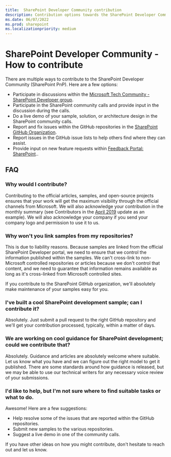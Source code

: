 ```yaml
---
title:  SharePoint Developer Community contribution
description: Contribution options towards the SharePoint Developer Community.
ms.date: 06/07/2022
ms.prod: sharepoint
ms.localizationpriority: medium
---
```


# SharePoint Developer Community - How to contribute

There are multiple ways to contribute to the SharePoint Developer Community (SharePoint PnP). Here are a few options:

* Participate in discussions within the [Microsoft Tech Community - SharePoint Developer group](https://techcommunity.microsoft.com/t5/SharePoint-Developer/bd-p/SharePointDev).
* Participate in the SharePoint community calls and provide input in the discussion during the calls.
* Do a live demo of your sample, solution, or architecture design in the SharePoint community calls.
* Report and fix issues within the GitHub repositories in the [SharePoint GitHub Organization](http://github.com/sharepoint).
* Report issues in the GitHub issue lists to help others find where they can assist.
* Provide input on new feature requests within [Feedback Portal: SharePoint](https://feedbackportal.microsoft.com/feedback/forum/06735c62-321c-ec11-b6e7-0022481f8472)..

## FAQ

### Why would I contribute?

Contributing to the official articles, samples, and open-source projects ensures that your work will get the maximum visibility through the official channels from Microsoft. We will also acknowledge your contribution in the monthly summary (see Contributors in the [April 2019](https://developer.microsoft.com/office/blogs/sharepoint-development-community-pnp-april-2019-update/) update as an example). We will also acknowledge your company if you send your company logo and permission to use it to us.

### Why won't you link samples from my repositories?

This is due to liability reasons. Because samples are linked from the official SharePoint Developer portal, we need to ensure that we control the information published within the samples. We can't cross-link to non-Microsoft controlled repositories or articles because we don't control that content, and we need to guarantee that information remains available as long as it's cross-linked from Microsoft controlled sites.

If you contribute to the SharePoint GitHub organization, we'll absolutely make maintenance of your samples easy for you.

### I've built a cool SharePoint development sample; can I contribute it?

Absolutely. Just submit a pull request to the right GitHub repository and we'll get your contribution processed, typically, within a matter of days.

### We are working on cool guidance for SharePoint development; could we contribute that?

Absolutely. Guidance and articles are absolutely welcome where suitable. Let us know what you have and we can figure out the right model to get it published. There are some standards around how guidance is released, but we may be able to use our technical writers for any necessary voice review of your submissions.

### I'd like to help, but I'm not sure where to find suitable tasks or what to do.

Awesome! Here are a few suggestions:

* Help resolve some of the issues that are reported within the GitHub repositories.
* Submit new samples to the various repositories.
* Suggest a live demo in one of the community calls.

If you have other ideas on how you might contribute, don't hesitate to reach out and let us know.

